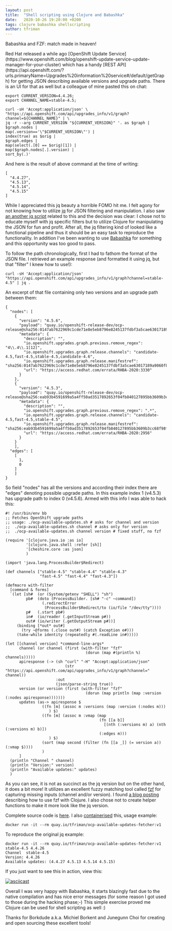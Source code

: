 ```yaml
---
layout: post
title:  "Shell scripting using Clojure and Babashka"
date:   2020-10-26 19:20:00 +0200
tags: clojure babashka shellscripting
author: tfriman
---
```


<p><banner_h>Babashka and FZF: match made in heaven!</banner_h></p>
Red Hat released a while ago [OpenShift Update
Service](https://www.openshift.com/blog/openshift-update-service-update-manager-for-your-cluster)
which has a handy [REST
API](https://api.openshift.com/?urls.primaryName=Upgrades%20information%20service#/default/getGraph)
for getting JSON describing available versions and upgrade
paths. There is an UI for that as well but a colleague of mine pasted
this on chat:

```
export CURRENT_VERSION=4.4.26;
export CHANNEL_NAME=stable-4.5;

curl -sH 'Accept:application/json' \
"https://api.openshift.com/api/upgrades_info/v1/graph?channel=${CHANNEL_NAME}" | \
jq -r --arg CURRENT_VERSION "${CURRENT_VERSION}" '. as $graph |
$graph.nodes |
map(.version=='\"$CURRENT_VERSION\"') |
index(true) as $orig |
$graph.edges |
map(select(.[0] == $orig)[1]) |
map($graph.nodes[.].version) |
sort_by(.)'
```
And here is the result of above command at the time of writing:

```
[
  "4.4.27",
  "4.5.13",
  "4.5.14",
  "4.5.15"
]
```

While I appreciated this jq beauty a horrible FOMO hit me. I felt
agony for not knowing how to utilize
[jq](https://stedolan.github.io/jq/manual/) for JSON filtering and
manipulation. I also saw [an another jq
script](https://github.com/openshift/cincinnati/blob/master/hack/graph.sh)
related to this and the decision was clear: I chose not to educate
myself with jq specific filters but to utilize Clojure for
manipulating the JSON for fun and profit. After all, the jq filtering
kind of looked like a functional pipeline and thus it should be an
easy task to reproduce the functionality. In addition I've been
wanting to use [Babashka](https://github.com/borkdude/babashka) for
something and this opportunity was too good to pass.

To follow the path chronologically, first I had to fathom the format
of the JSON file. I retrieved an example response (and formatted it
using jq, but that "filter" I knew how to use!):

```
curl -sH 'Accept:application/json' "https://api.openshift.com/api/upgrades_info/v1/graph?channel=stable-4.5" | jq .
```

An excerpt of that file containing only two versions and an upgrade path between them:
```
{
  "nodes": [
    {
      "version": "4.5.6",
      "payload": "quay.io/openshift-release-dev/ocp-release@sha256:0147ab7622969c1cde71e8e5eb8796e8245137fdbf3a5cae63017189a9060f86",
      "metadata": {
        "description": "",
        "io.openshift.upgrades.graph.previous.remove_regex": "4\\.4\\.1[12]",
        "io.openshift.upgrades.graph.release.channels": "candidate-4.5,fast-4.5,stable-4.5,candidate-4.6",
        "io.openshift.upgrades.graph.release.manifestref": "sha256:0147ab7622969c1cde71e8e5eb8796e8245137fdbf3a5cae63017189a9060f86",
        "url": "https://access.redhat.com/errata/RHBA-2020:3330"
      }
    },
    {
      "version": "4.5.3",
      "payload": "quay.io/openshift-release-dev/ocp-release@sha256:eab93b4591699a5a4ff50ad3517892653f04fb840127895bb3609b3cc68f98f3",
      "metadata": {
        "description": "",
        "io.openshift.upgrades.graph.previous.remove_regex": ".*",
        "io.openshift.upgrades.graph.release.channels": "candidate-4.5,fast-4.5,stable-4.5",
        "io.openshift.upgrades.graph.release.manifestref": "sha256:eab93b4591699a5a4ff50ad3517892653f04fb840127895bb3609b3cc68f98f3",
        "url": "https://access.redhat.com/errata/RHBA-2020:2956"
      }
    }
    ],
  "edges": [
    [
      1,
      0
    ]
    ]
}

```

So field "nodes" has all the versions and according their index there
are "edges" denoting possible upgrade paths. In this example index 1
(v4.5.3) has upgrade path to index 0 (v4.5.6). Armed with this info I
was able to hack this:

```
#! /usr/bin/env bb
;; Fetches OpenShift upgrade paths
;; usage: ./ocp-available-updates.sh # asks for channel and version
;;  ./ocp-available-updates.sh channel # asks only for version
;;  ./ocp-available-updates.sh channel version # fixed stuff, no fzf

(require '[clojure.java.io :as io]
         '[clojure.java.shell :refer [sh]]
         '[cheshire.core :as json]
         )

(import 'java.lang.ProcessBuilder$Redirect)

(def channels ["stable-4.5" "stable-4.4" "stable-4.3"
               "fast-4.5" "fast-4.4" "fast-4.3"])

(defmacro with-filter
  [command & forms]
  `(let [sh#  (or (System/getenv "SHELL") "sh")
         pb#  (doto (ProcessBuilder. [sh# "-c" ~command])
                (.redirectError
                 (ProcessBuilder$Redirect/to (io/file "/dev/tty"))))
         p#   (.start pb#)
         in#  (io/reader (.getInputStream p#))
         out# (io/writer (.getOutputStream p#))]
     (binding [*out* out#]
       (try ~@forms (.close out#) (catch Exception e#)))
     (take-while identity (repeatedly #(.readLine in#)))))

(let [[channel version] *command-line-args*
      channel (or channel (first (with-filter "fzf"
                                   (dorun (map #(println %) channels)))))
      apiresponse (-> (sh "curl" "-H" "Accept:application/json"
                          (str "https://api.openshift.com/api/upgrades_info/v1/graph?channel=" channel))
                      :out
                      (json/parse-string true))
      version (or version (first (with-filter "fzf"
                                   (dorun (map println (map :version (:nodes apiresponse)))))))
      updates (as-> apiresponse $
                ((fn [m] (assoc m :versions (map :version (:nodes m)))
                   ) $)
                ((fn [m] (assoc m :vmap (map
                                         (fn [[a b]]
                                           [(nth (:versions m) a) (nth (:versions m) b)])
                                         (:edges m)))
                   ) $)
                (sort (map second (filter (fn [[a _]] (= version a)) (:vmap $))))
                )
      ]
  (println "Channel " channel)
  (println "Version:" version)
  (println "Available updates:" updates)
  )

```

As you can see, it is not as succinct as the jq version but on the
other hand, it does a bit more! It utilizes an excellent fuzzy
matching tool called [fzf](https://github.com/junegunn/fzf) for
capturing missing inputs (channel and/or version). I found [a blog
posting](https://junegunn.kr/2016/02/using-fzf-in-your-program/)
describing how to use fzf with Clojure. I also chose not to create
helper functions to make it more look like the jq version.

Complete source code is
[here](https://github.com/tfriman/ocp-available-updates-fetcher). I
also
[containerised](https://quay.io/repository/tfriman/ocp-available-updates-fetcher?tab=info)
this, usage example:

```
docker run -it --rm quay.io/tfriman/ocp-available-updates-fetcher:v1
```

To reproduce the original jq example:

```
docker run -it --rm quay.io/tfriman/ocp-available-updates-fetcher:v1 stable-4.5 4.4.26
Channel  stable-4.5
Version: 4.4.26
Available updates: (4.4.27 4.5.13 4.5.14 4.5.15)
```

If you just want to see this in action, view this:

[![asciicast](https://asciinema.org/a/zKQ2rOyDzJVBVr3UEZu3Lr93v.svg)](https://asciinema.org/a/zKQ2rOyDzJVBVr3UEZu3Lr93v?autoplay=1&rows=30)

Overall I was very happy with Babashka, it starts blazingly fast due
to the native compilation and has nice error messages (for some reason
I got used to those during the hacking phase;-) This simple exercise
proved me Clojure can be used for shell scripting as well :)

Thanks for Borkdude a.k.a. Michiel Borkent and Junegunn Choi for
creating and open sourcing these excellent tools!
